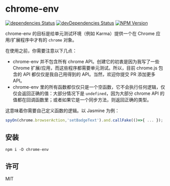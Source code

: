# chrome-env

[![dependencies Status](https://img.shields.io/david/lmk123/chrome-env.svg?style=flat-square)](https://david-dm.org/lmk123/chrome-env)
[![devDependencies Status](https://img.shields.io/david/dev/lmk123/chrome-env.svg?style=flat-square)](https://david-dm.org/lmk123/chrome-env#info=devDependencies)
[![NPM Version](https://img.shields.io/npm/v/chrome-env.svg?style=flat-square)](https://www.npmjs.com/package/chrome-env)

chrome-env 的目标是给单元测试环境（例如 Karma）提供一个在 Chrome 应用/扩展程序中才有的 `chrome` 对象。

在使用之前，你需要注意以下几点：

 + chrome-env 并不包含所有 chrome API。创建它的初衷是因为我写了一些 Chrome 扩展/应用，而这些程序都需要单元测试。所以，目前 chrome.js 包含的 API 都仅仅是我自己用得到的 API。当然，欢迎你提交 PR 添加更多 API。
 + chrome-env 里的所有函数都仅仅只是一个空函数，它不会执行任何逻辑，仅仅会返回正确的值：大部分情况下是 `undefined`，因为大部分 chrome API 的值都在回调函数里；或者如果它是一个同步方法，则返回正确的类型。

这意味着你需要自己定义函数的逻辑。以 Jasmine 为例：

```js
spyOn(chrome.browserAction,'setBadgeText').and.callFake(()=>{ ... });
```

## 安装

```
npm i -D chrome-env
```

## 许可

MIT
